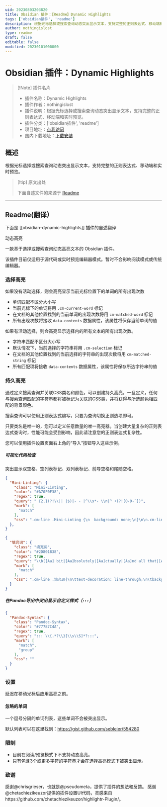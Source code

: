 ```yaml
---
uid: 20230803203820
title: Obsidian 插件：【Readme】Dynamic Highlights
tags: ['obsidian插件', 'readme']
description: 根据光标选择或搜索查询动态突出显示文本，支持完整的正则表达式、移动端和实时预览。
author: nothingislost
type: readme
draft: false
editable: false
modified: 20230101000000
---
```


# Obsidian 插件：Dynamic Highlights

> [!Note] 插件名片
> - 插件名称：Dynamic Highlights
> - 插件作者：nothingislost
> - 插件说明：根据光标选择或搜索查询动态突出显示文本，支持完整的正则表达式、移动端和实时预览。
> - 插件分类：['obsidian插件', 'readme']
> - 项目地址：[点我访问](https://github.com/nothingislost/obsidian-dynamic-highlights)
> - 国内下载地址：[下载安装](https://pkmer.cn/products/plugin/pluginMarket/?obsidian-dynamic-highlights)

## 概述

根据光标选择或搜索查询动态突出显示文本，支持完整的正则表达式、移动端和实时预览。



> [!tip] 原文出处
> 
>下面自述文件的来源于 [Readme](https://ghproxy.net/https://raw.githubusercontent.com/nothingislost/obsidian-dynamic-highlights/master/README.md)
> 

---

## Readme(翻译）

下面是 [[obsidian-dynamic-highlights]] 插件的自述翻译


动态高亮

一款基于选择或搜索查询动态高亮文本的 Obsidian 插件。

该插件目前仅适用于源代码或实时预览编辑器模式。暂时不会影响阅读模式或传统编辑器。

### 选择高亮

如果没有活动选择，则会高亮显示当前光标位置下的单词的所有出现次数
- 单词匹配不区分大小写
- 当前光标下的单词将用 `.cm-current-word` 标记
- 在文档的其他位置找到的当前单词的出现次数将用 `cm-matched-word` 标记
- 所有出现次数将接收 `data-contents` 数据属性，该属性将保存当前单词的值

如果有活动选择，则会高亮显示选择内的所有文本的所有出现次数。
- 字符串匹配不区分大小写
- 默认情况下，当前选择的字符串将用 `.cm-selection` 标记
- 在文档的其他位置找到的当前选择的字符串的出现次数将用 `cm-matched-string` 标记
- 所有匹配项将接收 `data-contents` 数据属性，该属性将保存所选字符串的值

### 持久高亮

通过定义搜索查询并关联CSS类名和颜色，可以创建持久高亮。一旦定义，任何与搜索查询匹配的字符串都将被标记为关联的CSS类，并将获得与所选颜色相匹配的背景颜色。

搜索查询可以使用正则表达式编写，只要为查询切换正则选项即可。

只要类名是唯一的，您可以定义任意数量的唯一高亮器。当创建大量复杂的正则表达式查询时，性能可能会受到影响，因此请注意您的正则表达式复杂性。

您可以使用插件设置页面右上角的“导入”按钮导入这些示例。

##### 可视化代码检查
突出显示双空格、空列表标记、双列表标记、前导空格和尾随空格。

```json
{
  "Mini-Linting": {
    "class": "Mini-Linting",
    "color": "#A70F0F38",
    "regex": true,
    "query": " {2,}(?!\\|| |$)|- - |^\\s*- \\n|^ +(?![0-9-`])",
    "mark": [
      "match"
    ],
    "css": ".cm-line .Mini-Linting {\n  background: none;\n}\n\n.cm-line:not(.cm-active) .Mini-Linting {\n  outline: 1px solid var(--text-error);\n}"
  },
}
```

```json
{
  "填充词": {
    "class": "填充词",
    "color": "#2D801838",
    "regex": true,
    "query": "\\b([Aa] bit|[Aa]bsolutely|[Aa]ctually|[Aa]nd all that|[Aa]nd so forth|[Aa]nyway|[Bb]asically|[Cc]ertainly|[Cc]learly|[Cc]ompletely|[Dd]efinitely|[Ee]ffectively|[Ee]ntirely|[Ee]ssentially|[Ee]vidently|[Ee]xtremely|[Ff]airly|[Ff]rankly|[Ff]requently|[Gg]enerally|[Hh]opefully|[Kk]ind of|[Ll]argely|[Ll]iterally|[Mm]ore or less|[Mm]ostly|[Oo]ccasionally|[Oo]ften|[Oo]verall|[Pp]articularly|[Pp]erhaps|[Pp]ossibly|[Pp]ractically|[Pp]recisely|[Pp]resumably|[Pp]retty|[Pp]rimarily|[Pp]robably|[Pp]urely|[Qq]uite|[Rr]arely|[Rr]ather|[Rr]eally|[Rr]elatively|[Ss]eriously|[Ss]ignificantly|[Ss]imply|[Ss]lightly|[Ss]omehow|[Ss]ort of|[Ss]pecifically|[Ss]trongly|[Ss]upposedly|[Ss]urely|[Tt]he fact that|[Tt]otally|[Tt]ruly|[Tt]ypically|[Uu]ltimately|[Uu]sually|[Vv]ery|[Vv]irtually|[Ww]idely)\\b",
    "mark": [
      "match"
    ],
    "css": ".cm-line .填充词{\n\ttext-decoration: line-through;\n\tbackground: none;\n\tcolor: var(--text-muted);\n}\n\n/* where to disable */\n.HyperMD-quote.cm-line .填充词,\n.pdf-annotations .cm-line .填充词 {\n\ttext-decoration: none;\n\tcolor: unset;\n}"
  }
}
```

##### 在Pandoc导出中突出显示自定义样式（`:::`）

```json
{
  "Pandoc-Syntax": {
    "class": "Pandoc-Syntax",
    "color": "#77787C4A",
    "regex": true,
    "query": "::: \\{.*?\\}[\\s\\S]*?:::",
    "mark": [
      "match",
      "group"
    ],
    "css": ""
  }
}
```

### 设置

延迟在移动光标后应用高亮之前。

#### 忽略的单词

一个逗号分隔的单词列表，这些单词不会被突出显示。

默认列表可以在这里找到：https://gist.github.com/sebleier/554280

### 限制

- 目前在阅读/预览模式下不支持动态高亮。
- 只有包含3个或更多字符的字符串才会在选择高亮模式下被突出显示。

### 致谢
感谢@chrisgrieser，也就是@pseudometa，提供了插件的想法和反馈。
感谢@chetachiezikeuzor提供的插件设置UI代码，灵感来自https://github.com/chetachiezikeuzor/highlightr-Plugin/。



